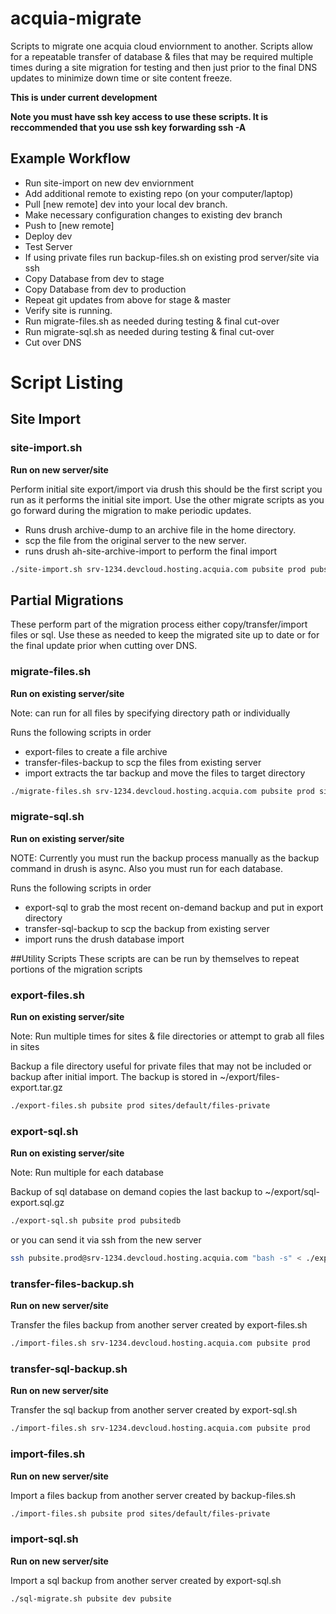 # acquia-migrate
Scripts to migrate one acquia cloud enviornment to another. Scripts allow for a repeatable transfer of database & files that may be required multiple times during a site migration for testing and then just prior to the final DNS updates to minimize down time or site content freeze.

**This is under current development**

**Note you must have ssh key access to use these scripts. It is reccommended that you use ssh key forwarding ssh -A**

## Example Workflow
- Run site-import on new dev enviornment
- Add additional remote to existing repo (on your computer/laptop)
- Pull [new remote] dev into your local dev branch.
- Make necessary configuration changes to existing dev branch
- Push to [new remote]
- Deploy dev
- Test Server
- If using private files run backup-files.sh on existing prod server/site via ssh
- Copy Database from dev to stage
- Copy Database from dev to production
- Repeat git updates from above for stage & master
- Verify site is running.
- Run migrate-files.sh as needed during testing & final cut-over
- Run migrate-sql.sh as needed during testing & final cut-over
- Cut over DNS

# Script Listing

## Site Import

### site-import.sh
**Run on new server/site**

Perform initial site export/import via drush this should be the first script you run as it performs the initial site
import. Use the other migrate scripts as you go forward during the migration to make periodic updates.

* Runs drush archive-dump to an archive file in the home directory.
* scp the file from the original server to the new server.
* runs drush ah-site-archive-import to perform the final import

```bash
./site-import.sh srv-1234.devcloud.hosting.acquia.com pubsite prod pubsite prod
```

## Partial Migrations
These perform part of the migration process either copy/transfer/import files or sql. Use these as needed to 
keep the migrated site up to date or for the final update prior when cutting over DNS.

### migrate-files.sh
**Run on existing server/site**

Note: can run for all files by specifying directory path or individually 

Runs the following scripts in order
- export-files to create a file archive
- transfer-files-backup to scp the files from existing server
- import extracts the tar backup and move the files to target directory

```bash
./migrate-files.sh srv-1234.devcloud.hosting.acquia.com pubsite prod sites/default/files-private pubsite dev sites/default/files-private
```

### migrate-sql.sh
**Run on existing server/site**

NOTE: Currently you must run the backup process manually as the backup command in drush is async.
Also you must run for each database.

Runs the following scripts in order
- export-sql to grab the most recent on-demand backup and put in export directory
- transfer-sql-backup to scp the backup from existing server
- import runs the drush database import

##Utility Scripts
These scripts are can be run by themselves to repeat portions of the migration scripts


### export-files.sh
**Run on existing server/site**

Note: Run multiple times for sites & file directories or attempt to grab all files in sites 

Backup a file directory useful for private files that may not be included or backup after initial import. The backup is stored in ~/export/files-export.tar.gz

```bash
./export-files.sh pubsite prod sites/default/files-private
```

### export-sql.sh
**Run on existing server/site**

Note: Run multiple for each database

Backup of sql database on demand copies the last backup to ~/export/sql-export.sql.gz

```bash
./export-sql.sh pubsite prod pubsitedb
```

or you can send it via ssh from the new server

```bash
ssh pubsite.prod@srv-1234.devcloud.hosting.acquia.com "bash -s" < ./export-sql.bash "pubsite" "prod" "www"
```

### transfer-files-backup.sh
**Run on new server/site**

Transfer the files backup from another server created by export-files.sh

```bash
./import-files.sh srv-1234.devcloud.hosting.acquia.com pubsite prod
```

### transfer-sql-backup.sh
**Run on new server/site**

Transfer the sql backup from another server created by export-sql.sh

```bash
./import-files.sh srv-1234.devcloud.hosting.acquia.com pubsite prod
```



### import-files.sh
**Run on new server/site**

Import a files backup from another server created by backup-files.sh

```bash
./import-files.sh pubsite prod sites/default/files-private
```

### import-sql.sh
**Run on new server/site**

Import a sql backup from another server created by export-sql.sh

```bash
./sql-migrate.sh pubsite dev pubsite
```
